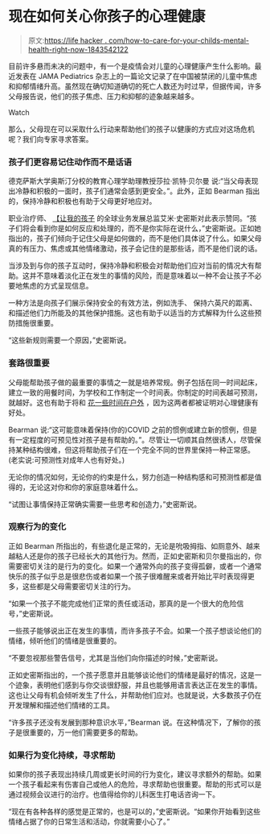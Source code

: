 # 现在如何关心你孩子的心理健康

> 原文:[https://life hacker . com/how-to-care-for-your-childs-mental-health-right-now-1843542122](https://lifehacker.com/how-to-care-for-your-childs-mental-health-right-now-1843542122)

目前许多悬而未决的问题中，有一个是疫情会对儿童的心理健康产生什么影响。最近发表在 JAMA Pediatrics 杂志上的一篇论文记录了在中国被禁闭的儿童中焦虑和抑郁情绪升高。虽然现在确切知道确切的死亡人数还为时过早，但据传闻，许多父母报告说，他们的孩子焦虑、压力和抑郁的迹象越来越多。

Watch

那么，父母现在可以采取什么行动来帮助他们的孩子以健康的方式应对这场危机呢？我们向专家寻求答案。

### 孩子们更容易记住动作而不是话语

德克萨斯大学奥斯汀分校的教育心理学助理教授莎拉·凯特·贝尔曼 说:“当父母表现出冷静和积极的一面时，孩子们通常会感到更安全。”。此外，正如 Bearman 指出的，保持冷静和积极也有助于父母更好地应对。

职业治疗师、 [【让我的孩子](https://enablemychild.com/) 的全球业务发展总监艾米·史密斯对此表示赞同。“孩子们将会看到你是如何反应和处理的，而不是你实际在说什么，”史密斯说。正如她指出的，孩子们倾向于记住父母是如何做的，而不是他们具体说了什么。如果父母真的有压力、焦虑或其他情绪激动，孩子会记住的是那些话，而不是他们说的话。

当涉及到与你的孩子互动时，保持冷静和积极会对帮助他们应对当前的情况大有帮助。这并不意味着淡化正在发生的事情的风险，而是意味着以一种不会让孩子不必要地焦虑的方式呈现信息。

一种方法是向孩子们展示保持安全的有效方法，例如洗手、 保持六英尺的距离、和描述他们力所能及的其他保护措施。这也有助于以适当的方式解释为什么这些预防措施很重要。

“这些新规则需要一个原因，”史密斯说。

### 套路很重要

父母能帮助孩子做的最重要的事情之一就是培养常规。例子包括在同一时间起床，建立一致的用餐时间，为学校和工作制定一个时间表。你制定的时间表越可预测，就越好。这也有助于将和 [花一些时间在户外](https://www.pri.org/stories/2020-04-08/connecting-nature-time-covid-19) ，因为这两者都被证明对心理健康有好处。

Bearman 说:“这可能意味着保持(你的)COVID 之前的惯例或建立新的惯例，但是有一定程度的可预见性对孩子是有帮助的。”。尽管让一切顺其自然很诱人，尽管保持某种结构很难，但这将帮助孩子们在一个完全不同的世界里保持一种正常感。(老实说:可预测性对成年人也有好处。)

无论你的情况如何，无论你的约束是什么，努力创造一种结构感和可预测性都是值得的，无论这对你和你的家庭意味着什么。

“试图让事情保持正常确实需要一些思考和创造力，”史密斯说。

### 观察行为的变化

正如 Bearman 所指出的，有些退化是正常的，无论是吮吸拇指、如厕意外、越来越粘人还是你的孩子已经长大的其他行为。然而，正如史密斯和贝尔曼指出的，你需要密切关注的是行为的变化。如果一个通常外向的孩子变得孤僻，或者一个通常快乐的孩子似乎总是很悲伤或者如果一个孩子很难醒来或者开始比平时表现得更多，这些都是父母需要密切关注的行为。

“如果一个孩子不能完成他们正常的责任或活动，那真的是一个很大的危险信号，”史密斯说。

一些孩子能够说出正在发生的事情，而许多孩子不会。如果一个孩子想谈论他们的情绪，倾听他们的情绪是很重要的。

“不要忽视那些警告信号，尤其是当他们向你描述的时候，”史密斯说。

正如史密斯指出的，一个孩子愿意并且能够谈论他们的情绪是最好的情况，这是一个迹象，表明他们感到与你交谈很舒服，并且也能够用语言表达正在发生的事情。这也让父母有机会倾听发生了什么，并帮助他们应对。也就是说，大多数孩子仍在开发理解和描述他们情绪的工具。

“许多孩子还没有发展到那种意识水平，”Bearman 说。在这种情况下，了解你的孩子是很重要的，万一他们需要更多的帮助。

### 如果行为变化持续，寻求帮助

如果你的孩子表现出持续几周或更长时间的行为变化，建议寻求额外的帮助。如果一个孩子看起来有伤害自己或他人的危险，寻求帮助也很重要。帮助的形式可以是通过视频会议进行的治疗。也值得给你的儿科医生打电话咨询一下。

“现在有各种各样的感觉是正常的，也是可以的，”史密斯说。“如果你开始看到这些情绪占据了你的日常生活和活动，你就需要小心了。”